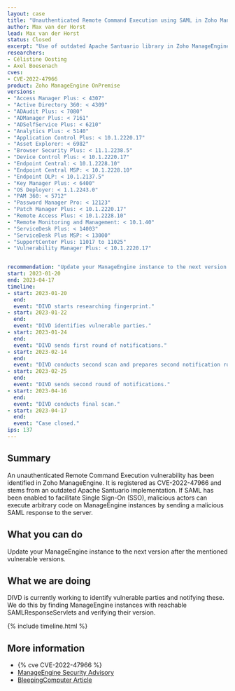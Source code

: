 ```yaml
---
layout: case
title: "Unauthenticated Remote Command Execution using SAML in Zoho ManageEngine"
author: Max van der Horst
lead: Max van der Horst
status: Closed
excerpt: "Use of outdated Apache Santuario library in Zoho ManageEngine causes an unauthenticated RCE vulnerability by sending a malicious SAML response."
researchers:
- Célistine Oosting
- Axel Boesenach
cves:
- CVE-2022-47966
product: Zoho ManageEngine OnPremise
versions: 
- "Access Manager Plus: < 4307"
- "Active Directory 360: < 4309"
- "ADAudit Plus: < 7080"
- "ADManager Plus: < 7161"
- "ADSelfService Plus: < 6210"
- "Analytics Plus: < 5140"
- "Application Control Plus: < 10.1.2220.17"
- "Asset Explorer: < 6982"
- "Browser Security Plus: < 11.1.2238.5"
- "Device Control Plus: < 10.1.2220.17"
- "Endpoint Central: < 10.1.2228.10"
- "Endpoint Central MSP: < 10.1.2228.10"
- "Endpoint DLP: < 10.1.2137.5"
- "Key Manager Plus: < 6400"
- "OS Deployer: < 1.1.2243.0"
- "PAM 360: < 5712"
- "Password Manager Pro: < 12123"
- "Patch Manager Plus: < 10.1.2220.17"
- "Remote Access Plus: < 10.1.2228.10"
- "Remote Monitoring and Management: < 10.1.40"
- "ServiceDesk Plus: < 14003"
- "ServiceDesk Plus MSP: < 13000"
- "SupportCenter Plus: 11017 to 11025"
- "Vulnerability Manager Plus: < 10.1.2220.17"


recommendation: "Update your ManageEngine instance to the next version. The patched version is the next version number for all vulnerable versions (e.g. 4307 > 4308)."
start: 2023-01-20
end: 2023-04-17
timeline:
- start: 2023-01-20
  end:
  event: "DIVD starts researching fingerprint."
- start: 2023-01-22
  end: 
  event: "DIVD identifies vulnerable parties."
- start: 2023-01-24
  end:
  event: "DIVD sends first round of notifications."
- start: 2023-02-14
  end:
  event: "DIVD conducts second scan and prepares second notification round."
- start: 2023-02-25
  end:
  event: "DIVD sends second round of notifications."
- start: 2023-04-16
  end:
  event: "DIVD conducts final scan."
- start: 2023-04-17
  end:
  event: "Case closed."
ips: 137
---
```


## Summary

An unauthenticated Remote Command Execution vulnerability has been identified in Zoho ManageEngine. It is registered as CVE-2022-47966 and stems from an outdated Apache Santuario implementation. If SAML has been enabled to facilitate Single Sign-On (SSO), malicious actors can execute arbitrary code on ManageEngine instances by sending a malicious SAML response to the server.

## What you can do

Update your ManageEngine instance to the next version after the mentioned vulnerable versions.

## What we are doing

DIVD is currently working to identify vulnerable parties and notifying these. We do this by finding ManageEngine instances with reachable SAMLResponseServlets and verifying their version. 

{% include timeline.html %}

## More information

* {% cve CVE-2022-47966 %}
* [ManageEngine Security Advisory](https://www.manageengine.com/security/advisory/CVE/cve-2022-47966.html)
* [BleepingComputer Article](https://www.bleepingcomputer.com/news/security/exploit-released-for-critical-manageengine-rce-bug-patch-now/)
